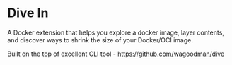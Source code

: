 # Dive In

A Docker extension that helps you explore a docker image, layer contents, and discover ways to shrink the size of your Docker/OCI image.

Built on the top of excellent CLI tool - https://github.com/wagoodman/dive
